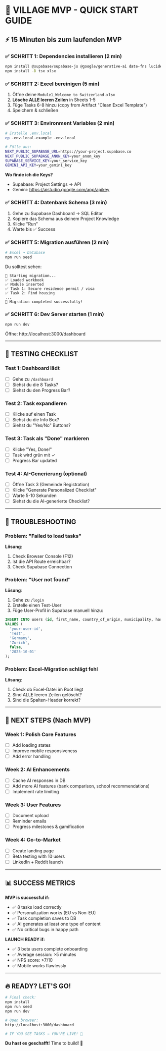 # 🚀 VILLAGE MVP - QUICK START GUIDE

## ⚡ 15 Minuten bis zum laufenden MVP

### ✅ SCHRITT 1: Dependencies installieren (2 min)

```bash
npm install @supabase/supabase-js @google/generative-ai date-fns lucide-react
npm install -D tsx xlsx
```

### ✅ SCHRITT 2: Excel bereinigen (5 min)

1. Öffne deine `Module1_Welcome to Switzerland.xlsx`
2. **Lösche ALLE leeren Zeilen** in Sheets 1-5
3. Füge Tasks 6-8 hinzu (copy from Artifact "Clean Excel Template")
4. Speichern & schließen

### ✅ SCHRITT 3: Environment Variables (2 min)

```bash
# Erstelle .env.local
cp .env.local.example .env.local

# Fülle aus:
NEXT_PUBLIC_SUPABASE_URL=https://your-project.supabase.co
NEXT_PUBLIC_SUPABASE_ANON_KEY=your_anon_key
SUPABASE_SERVICE_KEY=your_service_key
GEMINI_API_KEY=your_gemini_key
```

**Wo finde ich die Keys?**
- Supabase: Project Settings → API
- Gemini: https://aistudio.google.com/app/apikey

### ✅ SCHRITT 4: Datenbank Schema (3 min)

1. Gehe zu Supabase Dashboard → SQL Editor
2. Kopiere das Schema aus deinem Project Knowledge
3. Klicke "Run"
4. Warte bis ✅ Success

### ✅ SCHRITT 5: Migration ausführen (2 min)

```bash
# Excel → Database
npm run seed
```

Du solltest sehen:
```
🚀 Starting migration...
✅ Loaded workbook
✅ Module inserted
✅ Task 1: Secure residence permit / visa
✅ Task 2: Find housing
...
🎉 Migration completed successfully!
```

### ✅ SCHRITT 6: Dev Server starten (1 min)

```bash
npm run dev
```

Öffne: http://localhost:3000/dashboard

---

## 🎯 TESTING CHECKLIST

### Test 1: Dashboard lädt
- [ ] Gehe zu `/dashboard`
- [ ] Siehst du die 8 Tasks?
- [ ] Siehst du den Progress Bar?

### Test 2: Task expandieren
- [ ] Klicke auf einen Task
- [ ] Siehst du die Info Box?
- [ ] Siehst du "Yes/No" Buttons?

### Test 3: Task als "Done" markieren
- [ ] Klicke "Yes, Done!"
- [ ] Task wird grün mit ✓
- [ ] Progress Bar updated

### Test 4: AI-Generierung (optional)
- [ ] Öffne Task 3 (Gemeinde Registration)
- [ ] Klicke "Generate Personalized Checklist"
- [ ] Warte 5-10 Sekunden
- [ ] Siehst du die AI-generierte Checklist?

---

## 🐛 TROUBLESHOOTING

### Problem: "Failed to load tasks"
**Lösung**: 
1. Check Browser Console (F12)
2. Ist die API Route erreichbar?
3. Check Supabase Connection

### Problem: "User not found"
**Lösung**: 
1. Gehe zu `/login`
2. Erstelle einen Test-User
3. Füge User-Profil in Supabase manuell hinzu:

```sql
INSERT INTO users (id, first_name, country_of_origin, municipality, has_kids, arrival_date)
VALUES (
  'your-user-id',
  'Test',
  'Germany',
  'Zurich',
  false,
  '2025-10-01'
);
```

### Problem: Excel-Migration schlägt fehl
**Lösung**:
1. Check ob Excel-Datei im Root liegt
2. Sind ALLE leeren Zeilen gelöscht?
3. Sind die Spalten-Header korrekt?

---

## 🎨 NEXT STEPS (Nach MVP)

### Week 1: Polish Core Features
- [ ] Add loading states
- [ ] Improve mobile responsiveness
- [ ] Add error handling

### Week 2: AI Enhancements
- [ ] Cache AI responses in DB
- [ ] Add more AI features (bank comparison, school recommendations)
- [ ] Implement rate limiting

### Week 3: User Features
- [ ] Document upload
- [ ] Reminder emails
- [ ] Progress milestones & gamification

### Week 4: Go-to-Market
- [ ] Create landing page
- [ ] Beta testing with 10 users
- [ ] LinkedIn + Reddit launch

---

## 📊 SUCCESS METRICS

**MVP is successful if:**
- ✅ 8 tasks load correctly
- ✅ Personalization works (EU vs Non-EU)
- ✅ Task completion saves to DB
- ✅ AI generates at least one type of content
- ✅ No critical bugs in happy path

**LAUNCH READY if:**
- ✅ 3 beta users complete onboarding
- ✅ Average session: >5 minutes
- ✅ NPS score: >7/10
- ✅ Mobile works flawlessly

---

## 🔥 READY? LET'S GO!

```bash
# Final check:
npm install
npm run seed
npm run dev

# Open browser:
http://localhost:3000/dashboard

# IF YOU SEE TASKS → YOU'RE LIVE! 🚀
```

**Du hast es geschafft!** Time to build! 💪
